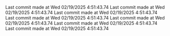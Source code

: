  
Last commit made at Wed 02/19/2025  4:51:43.74 
Last commit made at Wed 02/19/2025  4:51:43.74 
Last commit made at Wed 02/19/2025  4:51:43.74 
Last commit made at Wed 02/19/2025  4:51:43.74 
Last commit made at Wed 02/19/2025  4:51:43.74 
Last commit made at Wed 02/19/2025  4:51:43.74 
Last commit made at Wed 02/19/2025  4:51:43.74 
